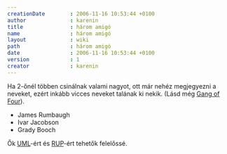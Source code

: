 ```yaml
---
creationDate        : 2006-11-16 10:53:44 +0100 
author              : karenin 
title               : három amigó 
name                : három amigó 
layout              : wiki 
path                : három amigó 
date                : 2006-11-16 10:53:44 +0100 
version             : 1 
creator             : karenin 
---
```

Ha 2-őnél többen csinálnak valami nagyot, ott már nehéz megjegyezni a neveket, ezért inkább vicces neveket talának ki nekik. (Lásd még [Gang of Four](Gang%20of%20Four.html)).

*   James Rumbaugh 
*   Ivar Jacobson
*   Grady Booch

Ők [UML](UML.html)-ért és [RUP](rup.html)-ért tehetők felelőssé.
